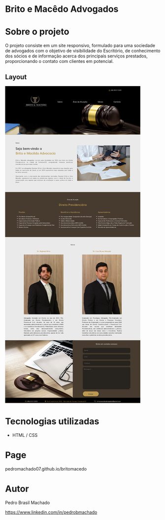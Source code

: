 
# Brito e Macêdo Advogados


# Sobre o projeto
O projeto consiste em um site responsivo, formulado para uma sociedade de advogados com o objetivo de visibilidade do Escritório, de conhecimento dos sócios e de informação acerca dos principais serviços prestados, proporcionando o contato com clientes em potencial.

## Layout 
![Web 1](britomacedo.png)





# Tecnologias utilizadas

- HTML / CSS 

# Page
 pedromachado07.github.io/britomacedo



# Autor

Pedro Brasil Machado

https://www.linkedin.com/in/pedrobmachado

